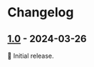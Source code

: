 # Changelog

## [1.0] - 2024-03-26
:seedling: Initial release.

[1.0]: https://github.com/leoabubucker/Towson_Terminators_Codebase/commit/d60b5deeb0495fa1ef82edfd6c3b3104054b784a